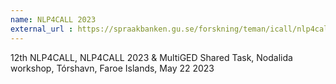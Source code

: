 ```yaml
---
name: NLP4CALL 2023
external_url : https://spraakbanken.gu.se/forskning/teman/icall/nlp4call-workshop-series/nlp4call2023
---
```


12th NLP4CALL, 
NLP4CALL 2023 & MultiGED Shared Task, 
Nodalida workshop, Tórshavn, Faroe Islands, May 22 2023